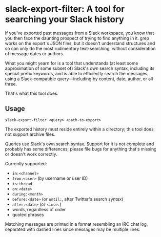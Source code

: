 # slack-export-filter: A tool for searching your Slack history

If you've exported past messages from a Slack workspace, you know that you then face the daunting prospect of trying to find anything in it. grep works on the export's JSON files, but it doesn't understand structures and so can only do the most rudimentary text-searching, without consideration of message dates or authors.

What you might yearn for is a tool that understands (at least some approximation of some subset of) Slack's own search syntax, including its special prefix keywords, and is able to efficiently search the messages using a Slack-compatible query—including by content, date, author, or all three.

That's what this tool does.

## Usage
```
slack-export-filter <query> <path-to-export>
```

The exported history must reside entirely within a directory; this tool does not support archive files.

Queries use Slack's own search syntax. Support for it is not complete and probably has some differences; please file bugs for anything that's missing or doesn't work correctly.

Currently supported:

- `in:<channel>`
- `from:<user>` (by username or user ID)
- `is:thread`
- `on:<date>`
- `during:<month>`
- `before:<date>` (or `until:`, after Twitter's search syntax)
- `after:<date>` (or `since:`)
- words, regardless of order
- quoted phrases

Matching messages are printed in a format resembling an IRC chat log, separated with dashed lines since messages may be multiple lines.
